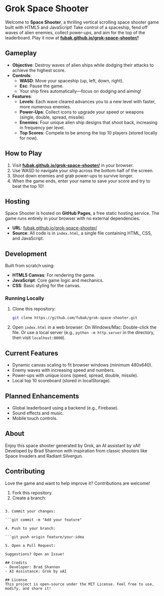 # Grok Space Shooter

Welcome to **Space Shooter**, a thrilling vertical scrolling space shooter game built with HTML5 and JavaScript! Take control of a spaceship, fend off waves of alien enemies, collect power-ups, and aim for the top of the leaderboard. Play it now at **[fubak.github.io/grok-space-shooter/](https://fubak.github.io/grok-space-shooter/)**!

## Gameplay

- **Objective**: Destroy waves of alien ships while dodging their attacks to achieve the highest score.
- **Controls**:
  - **WASD**: Move your spaceship (up, left, down, right).
  - **Esc**: Pause the game.
  - Your ship fires automatically—focus on dodging and aiming!
- **Features**:
  - **Levels**: Each wave cleared advances you to a new level with faster, more numerous enemies.
  - **Power-Ups**: Collect icons to upgrade your speed or weapons (single, double, spread, missile).
  - **Enemies**: Four unique alien ship designs that shoot back, increasing in frequency per level.
  - **Top Scores**: Compete to be among the top 10 players (stored locally for now).

## How to Play

1. Visit **[fubak.github.io/grok-space-shooter/](https://fubak.github.io/grok-space-shooter/)** in your browser.
2. Use WASD to navigate your ship across the bottom half of the screen.
3. Shoot down enemies and grab power-ups to survive longer.
4. When the game ends, enter your name to save your score and try to beat the top 10!

## Hosting

Space Shooter is hosted on **GitHub Pages**, a free static hosting service. The game runs entirely in your browser with no external dependencies.

- **URL**: [fubak.github.io/grok-space-shooter/](https://fubak.github.io/grok-space-shooter/)
- **Source**: All code is in `index.html`, a single file containing HTML, CSS, and JavaScript.

## Development

Built from scratch using:
- **HTML5 Canvas**: For rendering the game.
- **JavaScript**: Core game logic and mechanics.
- **CSS**: Basic styling for the canvas.

### Running Locally
1. Clone this repository:
   ```bash
   git clone https://github.com/fubak/grok-space-shooter.git

2. Open `index.html` in a web browser:
   On Windows/Mac: Double-click the file.
   Or use a local server (e.g., `python -m http.server` in the directory, then visit `localhost:8000`).

## Current Features
- Dynamic canvas scaling to fit browser windows (minimum 480x640).
- Enemy waves with increasing speed and numbers.
- Power-ups with unique icons (speed, spread, double, missile).
- Local top 10 scoreboard (stored in localStorage).

## Planned Enhancements
- Global leaderboard using a backend (e.g., Firebase).
- Sound effects and music.
- Mobile touch controls.

## About
Enjoy this space shooter generated by Grok, an AI assistant by xAI! Developed by Brad Shannon with inspiration from classic shooters like Space Invaders and Radiant Silvergun.

## Contributing
Love the game and want to help improve it? Contributions are welcome!

1. Fork this repository.
2. Create a branch:

```git checkout -b feature/your-idea

3. Commit your changes:

```git commit -m "Add your feature"

4. Push to your branch:

```git push origin feature/your-idea

5. Open a Pull Request:

Suggestions? Open an Issue!

## Credits
- Developer: Brad Shannon
- AI Assistance: Grok by xAI

## License
This project is open-source under the MIT License. Feel free to use, modify, and share it!